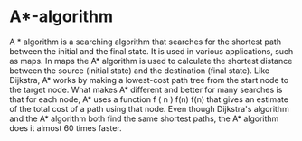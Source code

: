 # A*-algorithm
A * algorithm is a searching algorithm that searches for the shortest path between the initial and the final state. It is used in various applications, such as maps. In maps the A* algorithm is used to calculate the shortest distance between the source (initial state) and the destination (final state).
Like Dijkstra, A* works by making a lowest-cost path tree from the start node to the target node. What makes A* different and better for many searches is that for each node, A* uses a function f ( n ) f(n) f(n) that gives an estimate of the total cost of a path using that node.
Even though Dijkstra's algorithm and the A* algorithm both find the same shortest paths, the A* algorithm does it almost 60 times faster.
